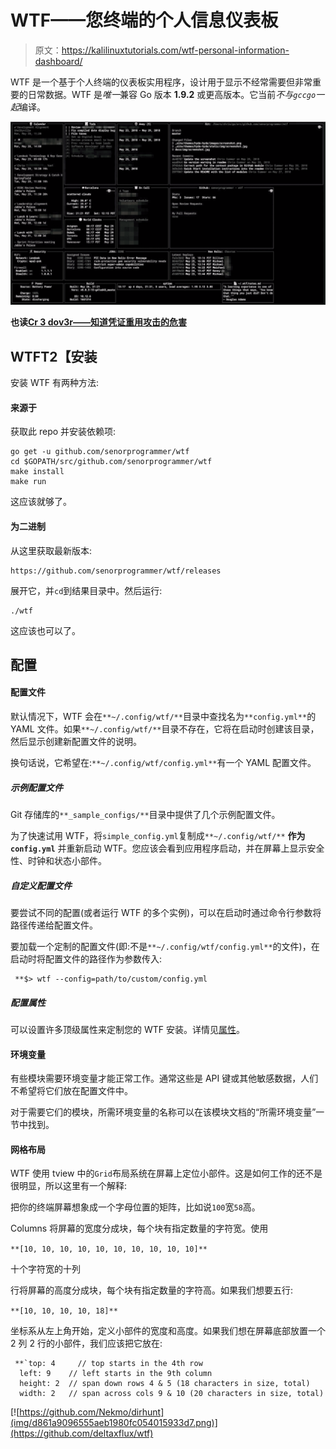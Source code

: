 # WTF——您终端的个人信息仪表板

> 原文：<https://kalilinuxtutorials.com/wtf-personal-information-dashboard/>

WTF 是一个基于个人终端的仪表板实用程序，设计用于显示不经常需要但非常重要的日常数据。WTF 是*唯一*兼容 Go 版本 **1.9.2** 或更高版本。它当前*不与`gccgo`一起*编译。

![](img/89fc5b6db811ae575233dfdafb2c92c7.png)

**也读[Cr 3 dov3r——知道凭证重用攻击的危害](https://kalilinuxtutorials.com/cr3dov3r-reuse-attacks/)**

## **WTF**T2【安装

安装 WTF 有两种方法:

#### **来源于**

获取此 repo 并安装依赖项:

```
go get -u github.com/senorprogrammer/wtf
cd $GOPATH/src/github.com/senorprogrammer/wtf
make install
make run
```

这应该就够了。

#### **为二进制**

从这里获取最新版本:

```
https://github.com/senorprogrammer/wtf/releases
```

展开它，并`cd`到结果目录中。然后运行:

```
./wtf
```

这应该也可以了。

## **配置**

#### **配置文件**

默认情况下，WTF 会在`**~/.config/wtf/**`目录中查找名为`**config.yml**`的 YAML 文件。如果`**~/.config/wtf/**`目录不存在，它将在启动时创建该目录，然后显示创建新配置文件的说明。

换句话说，它希望在:`**~/.config/wtf/config.yml**`有一个 YAML 配置文件。

##### **示例配置文件**

Git 存储库的`**_sample_configs/**`目录中提供了几个示例配置文件。

为了快速试用 WTF，将`simple_config.yml`复制成`**~/.config/wtf/**` **作为`config.yml`** 并重新启动 WTF。您应该会看到应用程序启动，并在屏幕上显示安全性、时钟和状态小部件。

##### **自定义配置文件**

要尝试不同的配置(或者运行 WTF 的多个实例)，可以在启动时通过命令行参数将路径传递给配置文件。

要加载一个定制的配置文件(即:不是`**~/.config/wtf/config.yml**`的文件)，在启动时将配置文件的路径作为参数传入:

```
 **$> wtf --config=path/to/custom/config.yml
```

##### **配置属性**

可以设置许多顶级属性来定制您的 WTF 安装。详情见[属性](https://wtfutil.com/posts/configuration/attributes/)。

#### **环境变量**

有些模块需要环境变量才能正常工作。通常这些是 API 键或其他敏感数据，人们不希望将它们放在配置文件中。

对于需要它们的模块，所需环境变量的名称可以在该模块文档的“所需环境变量”一节中找到。

#### **网格布局**

WTF 使用 tview 中的`Grid`布局系统在屏幕上定位小部件。这是如何工作的还不是很明显，所以这里有一个解释:

把你的终端屏幕想象成一个字母位置的矩阵，比如说`100`宽`58`高。

Columns 将屏幕的宽度分成块，每个块有指定数量的字符宽。使用

`**[10, 10, 10, 10, 10, 10, 10, 10, 10, 10]**`

十个字符宽的十列

行将屏幕的高度分成块，每个块有指定数量的字符高。如果我们想要五行:

`**[10, 10, 10, 10, 18]**`

坐标系从左上角开始，定义小部件的宽度和高度。如果我们想在屏幕底部放置一个 2 列 2 行的小部件，我们应该把它放在:

```
 **`top: 4     // top starts in the 4th row
  left: 9    // left starts in the 9th column
  height: 2  // span down rows 4 & 5 (18 characters in size, total)
  width: 2   // span across cols 9 & 10 (20 characters in size, total)
```

[![https://github.com/Nekmo/dirhunt](img/d861a9096555aeb1980fc054015933d7.png)](https://github.com/deltaxflux/wtf)